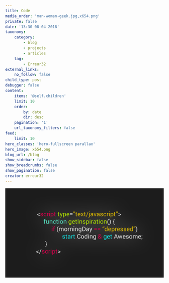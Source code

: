 ```yaml
---
title: Code
media_order: 'man-woman-geek.jpg,x654.png'
private: false
date: '13:30 08-04-2018'
taxonomy:
    category:
        - blog
        - projects
        - articles
    tag:
        - Erreur32
external_links:
    no_follow: false
child_type: post
debugger: false
content:
    items: '@self.children'
    limit: 10
    order:
        by: date
        dir: desc
    pagination: '1'
    url_taxonomy_filters: false
feed:
    limit: 10
hero_classes: 'hero-fullscreen parallax'
hero_image: x654.png
blog_url: /blog
show_sidebar: false
show_breadcrumbs: false
show_pagination: false
creator: erreur32
---
```


![](x654.png)